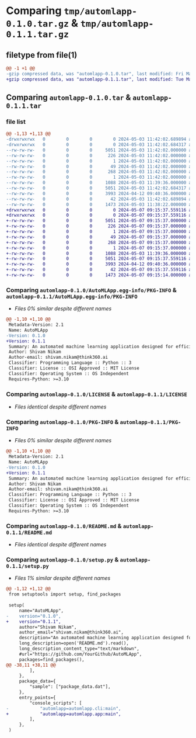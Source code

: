 # Comparing `tmp/automlapp-0.1.0.tar.gz` & `tmp/automlapp-0.1.1.tar.gz`

## filetype from file(1)

```diff
@@ -1 +1 @@
-gzip compressed data, was "automlapp-0.1.0.tar", last modified: Fri May  3 11:42:02 2024, max compression
+gzip compressed data, was "automlapp-0.1.1.tar", last modified: Tue May  7 09:15:37 2024, max compression
```

## Comparing `automlapp-0.1.0.tar` & `automlapp-0.1.1.tar`

### file list

```diff
@@ -1,13 +1,13 @@
-drwxrwxrwx   0        0        0        0 2024-05-03 11:42:02.689894 automlapp-0.1.0/
-drwxrwxrwx   0        0        0        0 2024-05-03 11:42:02.684317 automlapp-0.1.0/AutoMLApp.egg-info/
--rw-rw-rw-   0        0        0     5051 2024-05-03 11:42:02.000000 automlapp-0.1.0/AutoMLApp.egg-info/PKG-INFO
--rw-rw-rw-   0        0        0      226 2024-05-03 11:42:02.000000 automlapp-0.1.0/AutoMLApp.egg-info/SOURCES.txt
--rw-rw-rw-   0        0        0        1 2024-05-03 11:42:02.000000 automlapp-0.1.0/AutoMLApp.egg-info/dependency_links.txt
--rw-rw-rw-   0        0        0       49 2024-05-03 11:42:02.000000 automlapp-0.1.0/AutoMLApp.egg-info/entry_points.txt
--rw-rw-rw-   0        0        0      268 2024-05-03 11:42:02.000000 automlapp-0.1.0/AutoMLApp.egg-info/requires.txt
--rw-rw-rw-   0        0        0        1 2024-05-03 11:42:02.000000 automlapp-0.1.0/AutoMLApp.egg-info/top_level.txt
--rw-rw-rw-   0        0        0     1088 2024-05-03 11:39:36.000000 automlapp-0.1.0/LICENSE
--rw-rw-rw-   0        0        0     5051 2024-05-03 11:42:02.684317 automlapp-0.1.0/PKG-INFO
--rw-rw-rw-   0        0        0     3993 2024-04-12 09:40:36.000000 automlapp-0.1.0/README.md
--rw-rw-rw-   0        0        0       42 2024-05-03 11:42:02.689894 automlapp-0.1.0/setup.cfg
--rw-rw-rw-   0        0        0     1473 2024-05-03 11:38:22.000000 automlapp-0.1.0/setup.py
+drwxrwxrwx   0        0        0        0 2024-05-07 09:15:37.559116 automlapp-0.1.1/
+drwxrwxrwx   0        0        0        0 2024-05-07 09:15:37.559116 automlapp-0.1.1/AutoMLApp.egg-info/
+-rw-rw-rw-   0        0        0     5051 2024-05-07 09:15:37.000000 automlapp-0.1.1/AutoMLApp.egg-info/PKG-INFO
+-rw-rw-rw-   0        0        0      226 2024-05-07 09:15:37.000000 automlapp-0.1.1/AutoMLApp.egg-info/SOURCES.txt
+-rw-rw-rw-   0        0        0        1 2024-05-07 09:15:37.000000 automlapp-0.1.1/AutoMLApp.egg-info/dependency_links.txt
+-rw-rw-rw-   0        0        0       49 2024-05-07 09:15:37.000000 automlapp-0.1.1/AutoMLApp.egg-info/entry_points.txt
+-rw-rw-rw-   0        0        0      268 2024-05-07 09:15:37.000000 automlapp-0.1.1/AutoMLApp.egg-info/requires.txt
+-rw-rw-rw-   0        0        0        1 2024-05-07 09:15:37.000000 automlapp-0.1.1/AutoMLApp.egg-info/top_level.txt
+-rw-rw-rw-   0        0        0     1088 2024-05-03 11:39:36.000000 automlapp-0.1.1/LICENSE
+-rw-rw-rw-   0        0        0     5051 2024-05-07 09:15:37.559116 automlapp-0.1.1/PKG-INFO
+-rw-rw-rw-   0        0        0     3993 2024-04-12 09:40:36.000000 automlapp-0.1.1/README.md
+-rw-rw-rw-   0        0        0       42 2024-05-07 09:15:37.559116 automlapp-0.1.1/setup.cfg
+-rw-rw-rw-   0        0        0     1473 2024-05-07 09:15:14.000000 automlapp-0.1.1/setup.py
```

### Comparing `automlapp-0.1.0/AutoMLApp.egg-info/PKG-INFO` & `automlapp-0.1.1/AutoMLApp.egg-info/PKG-INFO`

 * *Files 0% similar despite different names*

```diff
@@ -1,10 +1,10 @@
 Metadata-Version: 2.1
 Name: AutoMLApp
-Version: 0.1.0
+Version: 0.1.1
 Summary: An automated machine learning application designed for efficient model training, evaluation, and hyperparameter tuning.
 Author: Shivam Nikam
 Author-email: shivam.nikam@think360.ai
 Classifier: Programming Language :: Python :: 3
 Classifier: License :: OSI Approved :: MIT License
 Classifier: Operating System :: OS Independent
 Requires-Python: >=3.10
```

### Comparing `automlapp-0.1.0/LICENSE` & `automlapp-0.1.1/LICENSE`

 * *Files identical despite different names*

### Comparing `automlapp-0.1.0/PKG-INFO` & `automlapp-0.1.1/PKG-INFO`

 * *Files 0% similar despite different names*

```diff
@@ -1,10 +1,10 @@
 Metadata-Version: 2.1
 Name: AutoMLApp
-Version: 0.1.0
+Version: 0.1.1
 Summary: An automated machine learning application designed for efficient model training, evaluation, and hyperparameter tuning.
 Author: Shivam Nikam
 Author-email: shivam.nikam@think360.ai
 Classifier: Programming Language :: Python :: 3
 Classifier: License :: OSI Approved :: MIT License
 Classifier: Operating System :: OS Independent
 Requires-Python: >=3.10
```

### Comparing `automlapp-0.1.0/README.md` & `automlapp-0.1.1/README.md`

 * *Files identical despite different names*

### Comparing `automlapp-0.1.0/setup.py` & `automlapp-0.1.1/setup.py`

 * *Files 1% similar despite different names*

```diff
@@ -1,12 +1,12 @@
 from setuptools import setup, find_packages
 
 setup(
     name="AutoMLApp",
-    version="0.1.0",
+    version="0.1.1",
     author="Shivam Nikam",
     author_email="shivam.nikam@think360.ai",
     description="An automated machine learning application designed for efficient model training, evaluation, and hyperparameter tuning.",
     long_description=open('README.md').read(),
     long_description_content_type="text/markdown",
     #url="https://github.com/YourGithub/AutoMLApp",
     packages=find_packages(),
@@ -38,11 +38,11 @@
         ],
     },
     package_data={
         "sample": ["package_data.dat"],
     },
     entry_points={
         "console_scripts": [
-            "automlapp=automlapp.cli:main",
+            "automlapp=automlapp.app:main",
         ],
     },
 )
```

